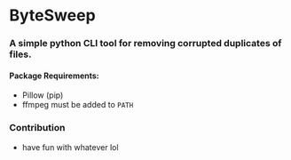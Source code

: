 # ByteSweep
### A simple python CLI tool for removing corrupted duplicates of files.

#### Package Requirements:
- Pillow (pip)
- ffmpeg must be added to `PATH`

### Contribution
- have fun with whatever lol
